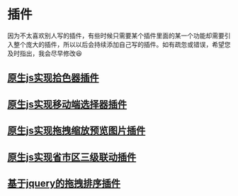 # 插件
因为不太喜欢别人写的插件，有些时候只需要某个插件里面的某一个功能却需要引入整个庞大的插件，所以以后会持续添加自己写的插件。如有疏忽或错误，希望您及时指出，我会尽早修改😆

## [原生js实现拾色器插件](https://github.com/zhouatie/plugin/tree/master/colorpicker)

## [原生js实现移动端选择器插件](https://github.com/zhouatie/plugin/tree/master/pickerView)

## [原生js实现拖拽缩放预览图片插件](https://github.com/zhouatie/plugin/tree/master/previewImg)

## [原生js实现省市区三级联动插件](https://github.com/zhouatie/plugin/tree/master/address)

## [基于jquery的拖拽排序插件](https://github.com/zhouatie/plugin/tree/master/drag)
